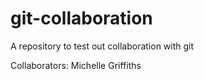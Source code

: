 # git-collaboration

A repository to test out collaboration with git

Collaborators: Michelle Griffiths
